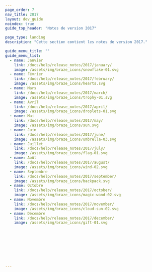 ```yaml
---
page_order: 7
nav_title: 2017
layout: dev_guide
noindex: true
guide_top_header: "Notes de version 2017"

page_type: landing
description: "Cette section contient les notes de version 2017."

guide_menu_title: ""
guide_menu_list:
  - name: Janvier
    link: /docs/help/release_notes/2017/january/
    image: /assets/img/braze_icons/snowflake-01.svg
  - name: Février
    link: /docs/help/release_notes/2017/february/
    image: /assets/img/braze_icons/hearts.svg
  - name: Mars
    link: /docs/help/release_notes/2017/march/
    image: /assets/img/braze_icons/trophy-01.svg
  - name: Avril
    link: /docs/help/release_notes/2017/april/
    image: /assets/img/braze_icons/droplets-01.svg
  - name: Mai
    link: /docs/help/release_notes/2017/may/
    image: /assets/img/braze_icons/sun.svg
  - name: Juin
    link: /docs/help/release_notes/2017/june/
    image: /assets/img/braze_icons/umbrella-03.svg
  - name: Juillet
    link: /docs/help/release_notes/2017/july/
    image: /assets/img/braze_icons/flag-01.svg
  - name: Août
    link: /docs/help/release_notes/2017/august/
    image: /assets/img/braze_icons/wind-02.svg
  - name: Septembre
    link: /docs/help/release_notes/2017/september/
    image: /assets/img/braze_icons/backpack.svg
  - name: Octobre
    link: /docs/help/release_notes/2017/october/
    image: /assets/img/braze_icons/magic-wand-02.svg
  - name: Novembre
    link: /docs/help/release_notes/2017/november/
    image: /assets/img/braze_icons/cloud-sun-02.svg
  - name: Décembre
    link: /docs/help/release_notes/2017/december/
    image: /assets/img/braze_icons/gift-01.svg









---
```

